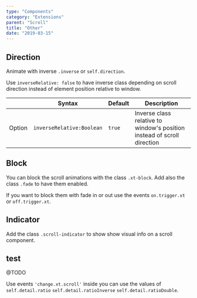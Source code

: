 ```yaml
---
type: "Components"
category: "Extensions"
parent: "Scroll"
title: "Other"
date: "2019-03-15"
---
```


## Direction

Animate with inverse `.inverse` or `self.direction`.

Use `inverseRelative: false` to have inverse class depending on scroll direction instead of element position relative to window.

<div class="table-scroll">

|                         | Syntax                                    | Default                       | Description                   |
| ----------------------- | ----------------------------------------- | ----------------------------- | ----------------------------- |
| Option                  | `inverseRelative:Boolean`                          | `true`        | Inverse class relative to window's position instead of scroll direction            |

</div>

<demo>
  <div class="gatsby_demo_item" data-iframe="iframe/components/extensions/scroll/direction">
  </div>
</demo>

## Block

You can block the scroll animations with the class `.xt-block`. Add also the class `.fade` to have them enabled.

If you want to block them with fade in or out use the events `on.trigger.xt` or `off.trigger.xt`. 

<demo>
  <div class="gatsby_demo_item" data-iframe="iframe/components/extensions/scroll/block">
  </div>
</demo>

## Indicator

Add the class `.scroll-indicator` to show show visual info on a scroll component.

<demo>
  <div class="gatsby_demo_item" data-iframe="iframe/components/extensions/scroll/indicator">
  </div>
</demo>

## test

@TODO

Use events `'change.xt.scroll'` inside you can use the values of `self.detail.ratio` `self.detail.ratioInverse` `self.detail.ratioDouble`.

<demo>
  <div class="gatsby_demo_item" data-iframe="iframe/components/extensions/scroll/parallax">
  </div>
</demo>
